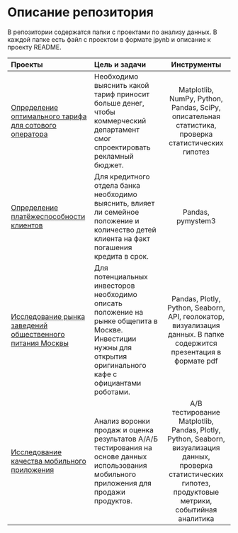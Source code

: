 # Описание репозитория
В репозитории содержатся папки с проектами по анализу данных. В каждой папке есть файл с проектом в формате jpynb и описание к проекту README. 

Проекты                            | Цель и задачи                                  | Инструменты
:--------------------------------- | :--------------------------------------------  | :---------------------------------:
[Определение оптимального тарифа для сотового оператора](https://github.com/nilnovikov/projects/tree/main/проект%20оптимальный%20тариф) | Необходимо выяснить какой тариф приносит больше денег, чтобы коммерческий департамент смог спроектировать рекламный бюджет.| Matplotlib, NumPy, Python, Pandas, SciPy, описательная статистика, проверка статистических гипотез
[Определение платёжеспособности клиентов](https://github.com/nilnovikov/projects/tree/main/проект%20платёжеспособность) | Для кредитного отдела банка необходимо выяснить, влияет ли семейное положение и количество детей клиента на факт погашения кредита в срок. | Pandas, pymystem3
[Исследование рынка заведений общественного питания Москвы](https://github.com/nilnovikov/projects/tree/main/проект%20по%20общепиту%20Москвы) | Для потенциальных инвесторов необходимо описать положение на рынке общепита в Москве. Инвестиции нужны для открытия оригинального кафе с официантами роботами. | Pandas, Plotly, Python, Seaborn, API, геолокатор, визуализация данных. В папке содержится презентация в формате pdf
[Исследование качества мобильного приложения](https://github.com/nilnovikov/projects/tree/main/проект%20АБ%20тест%20приложения) | Анализ воронки продаж и оценка результатов А/А/Б тестирования на основе данных использования мобильного приложения для продажи продуктов. | A/B тестирование Matplotlib, Pandas, Plotly, Python, Seaborn, визуализация данных, проверка статистических гипотез, продуктовые метрики, событийная аналитика
